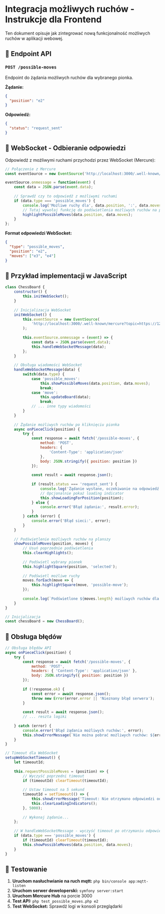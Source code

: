 # Integracja możliwych ruchów - Instrukcje dla Frontend

Ten dokument opisuje jak zintegrować nową funkcjonalność możliwych ruchów w aplikacji webowej.

## 📡 Endpoint API

### `POST /possible-moves`

Endpoint do żądania możliwych ruchów dla wybranego pionka.

**Żądanie:**
```json
{
  "position": "e2"
}
```

**Odpowiedź:**
```json
{
  "status": "request_sent"
}
```

## 📨 WebSocket - Odbieranie odpowiedzi

Odpowiedź z możliwymi ruchami przychodzi przez WebSocket (Mercure):

```javascript
// Połączenie z Mercure
const eventSource = new EventSource('http://localhost:3000/.well-known/mercure?topic=https://127.0.0.1:8000/chess/updates');

eventSource.onmessage = function(event) {
    const data = JSON.parse(event.data);
    
    // Sprawdź czy to odpowiedź z możliwymi ruchami
    if (data.type === 'possible_moves') {
        console.log('Możliwe ruchy dla', data.position, ':', data.moves);
        // Tutaj wywołaj funkcję do podświetlenia możliwych ruchów na planszy
        highlightPossibleMoves(data.position, data.moves);
    }
};
```

**Format odpowiedzi WebSocket:**
```json
{
  "type": "possible_moves",
  "position": "e2",
  "moves": ["e3", "e4"]
}
```

## 🎯 Przykład implementacji w JavaScript

```javascript
class ChessBoard {
    constructor() {
        this.initWebSocket();
    }
    
    // Inicjalizacja WebSocket
    initWebSocket() {
        this.eventSource = new EventSource(
            'http://localhost:3000/.well-known/mercure?topic=https://127.0.0.1:8000/chess/updates'
        );
        
        this.eventSource.onmessage = (event) => {
            const data = JSON.parse(event.data);
            this.handleWebSocketMessage(data);
        };
    }
    
    // Obsługa wiadomości WebSocket
    handleWebSocketMessage(data) {
        switch(data.type) {
            case 'possible_moves':
                this.showPossibleMoves(data.position, data.moves);
                break;
            case 'move':
                this.updateBoard(data);
                break;
            // ... inne typy wiadomości
        }
    }
    
    // Żądanie możliwych ruchów po kliknięciu pionka
    async onPieceClick(position) {
        try {
            const response = await fetch('/possible-moves', {
                method: 'POST',
                headers: {
                    'Content-Type': 'application/json'
                },
                body: JSON.stringify({ position: position })
            });
            
            const result = await response.json();
            
            if (result.status === 'request_sent') {
                console.log('Żądanie wysłane, oczekiwanie na odpowiedź...');
                // Opcjonalnie pokaż loading indicator
                this.showLoadingForPosition(position);
            } else {
                console.error('Błąd żądania:', result.error);
            }
        } catch (error) {
            console.error('Błąd sieci:', error);
        }
    }
    
    // Podświetlenie możliwych ruchów na planszy
    showPossibleMoves(position, moves) {
        // Usuń poprzednie podświetlenia
        this.clearHighlights();
        
        // Podświetl wybrany pionek
        this.highlightSquare(position, 'selected');
        
        // Podświetl możliwe ruchy
        moves.forEach(move => {
            this.highlightSquare(move, 'possible-move');
        });
        
        console.log(`Podświetlone ${moves.length} możliwych ruchów dla ${position}`);
    }
}

// Inicjalizacja
const chessBoard = new ChessBoard();
```

## 🔧 Obsługa błędów

```javascript
// Obsługa błędów API
async onPieceClick(position) {
    try {
        const response = await fetch('/possible-moves', {
            method: 'POST',
            headers: { 'Content-Type': 'application/json' },
            body: JSON.stringify({ position: position })
        });
        
        if (!response.ok) {
            const error = await response.json();
            throw new Error(error.error || 'Nieznany błąd serwera');
        }
        
        const result = await response.json();
        // ... reszta logiki
        
    } catch (error) {
        console.error('Błąd żądania możliwych ruchów:', error);
        this.showErrorMessage(`Nie można pobrać możliwych ruchów: ${error.message}`);
    }
}

// Timeout dla WebSocket
setupWebSocketTimeout() {
    let timeoutId;
    
    this.requestPossibleMoves = (position) => {
        // Wyczyść poprzedni timeout
        if (timeoutId) clearTimeout(timeoutId);
        
        // Ustaw timeout na 5 sekund
        timeoutId = setTimeout(() => {
            this.showErrorMessage('Timeout: Nie otrzymano odpowiedzi od serwera');
            this.clearLoadingIndicators();
        }, 5000);
        
        // Wykonaj żądanie...
    };
    
    // W handleWebSocketMessage - wyczyść timeout po otrzymaniu odpowiedzi
    if (data.type === 'possible_moves') {
        if (timeoutId) clearTimeout(timeoutId);
        this.showPossibleMoves(data.position, data.moves);
    }
}
```

## 🧪 Testowanie

1. **Uruchom nasłuchwianie na ruch mqtt:** `php bin/console app:mqtt-listen`
2. **Uruchom serwer deweloperski:** `symfony server:start`
3. **Uruchom Mercure Hub** na porcie 3000
4. **Test API:** `php test_possible_moves.php e2`
5. **Test WebSocket:** Sprawdź logi w konsoli przeglądarki